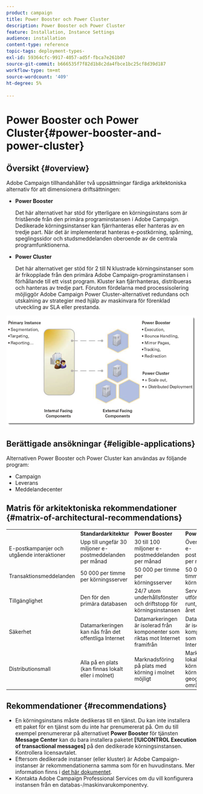 ```yaml
---
product: campaign
title: Power Booster och Power Cluster
description: Power Booster och Power Cluster
feature: Installation, Instance Settings
audience: installation
content-type: reference
topic-tags: deployment-types-
exl-id: 59364cfc-9917-4057-ad5f-fbca7e261b07
source-git-commit: b666535f7f82d1b8c2da4fbce1bc25cf8d39d187
workflow-type: tm+mt
source-wordcount: '409'
ht-degree: 5%

---
```


# Power Booster och Power Cluster{#power-booster-and-power-cluster}



## Översikt {#overview}

Adobe Campaign tillhandahåller två uppsättningar färdiga arkitektoniska alternativ för att dimensionera driftsättningen:

* **Power Booster**

  Det här alternativet har stöd för ytterligare en körningsinstans som är fristående från den primära programinstansen i Adobe Campaign. Dedikerade körningsinstanser kan fjärrhanteras eller hanteras av en tredje part. När det är implementerat hanteras e-postkörning, spårning, speglingssidor och studsmeddelanden oberoende av de centrala programfunktionerna.

* **Power Cluster**

  Det här alternativet ger stöd för 2 till N klustrade körningsinstanser som är frikopplade från den primära Adobe Campaign-programinstansen i förhållande till ett visst program. Kluster kan fjärrhanteras, distribueras och hanteras av tredje part. Förutom fördelarna med processisolering möjliggör Adobe Campaign Power Cluster-alternativet redundans och utskalning av strategier med hjälp av maskinvara för förenklad utveckling av SLA eller prestanda.

![](assets/architectural_options_diagram.png)

## Berättigade ansökningar {#eligible-applications}

Alternativen Power Booster och Power Cluster kan användas av följande program:

* Campaign
* Leverans
* Meddelandecenter

## Matris för arkitektoniska rekommendationer {#matrix-of-architectural-recommendations}

<table> 
 <tbody> 
  <tr> 
   <td> </td> 
   <td> <strong>Standardarkitektur</strong><br /> </td> 
   <td> <strong>Power Booster</strong><br /> </td> 
   <td> <strong>Power Cluster</strong><br /> </td> 
  </tr> 
  <tr> 
   <td> E-postkampanjer och utgående interaktioner <br /> </td> 
   <td> Upp till ungefär 30 miljoner e-postmeddelanden per månad<br /> </td> 
   <td> 30 till 100 miljoner e-postmeddelanden per månad<br /> </td> 
   <td> Över 100 miljoner e-postmeddelanden per månad<br /> </td> 
  </tr> 
  <tr> 
   <td> Transaktionsmeddelanden <br /> </td> 
   <td> 50 000 per timme per körningsserver <br /> </td> 
   <td> 50 000 per timme per körningsserver <br /> </td> 
   <td> 50 000 per timme per körningsserver <br /> </td> 
  </tr> 
  <tr> 
   <td> Tillgänglighet <br /> </td> 
   <td> Den för den primära databasen <br /> </td> 
   <td> 24/7 utom underhållsfönster och driftstopp för körningsinstansen <br /> </td> 
   <td> Service kan utföras dygnet runt, alla dagar, året om <br /> </td> 
  </tr> 
  <tr> 
   <td> Säkerhet <br /> </td> 
   <td> Datamarkeringen kan nås från det offentliga Internet<br /> </td> 
   <td> Datamarkeringen är isolerad från komponenter som riktas mot Internet framifrån <br /> </td> 
   <td> Datamarkeringen är isolerad från komponenter som riktas mot Internet framifrån <br /> </td> 
  </tr> 
  <tr> 
   <td> Distributionsmall<br /> </td> 
   <td> Alla på en plats (kan finnas lokalt eller i molnet)<br /> </td> 
   <td> Marknadsföring på plats med körning i molnet möjligt<br /> </td> 
   <td> Marknadsföring lokalt med körning i molnet; körning i olika geografiska områden är möjlig<br /> </td> 
  </tr> 
 </tbody> 
</table>

## Rekommendationer {#recommendations}

* En körningsinstans måste dedikeras till en tjänst. Du kan inte installera ett paket för en tjänst som du inte har prenumererat på. Om du till exempel prenumererar på alternativet **Power Booster** för tjänsten **Message Center** kan du bara installera paketet **[!UICONTROL Execution of transactional messages]** på den dedikerade körningsinstansen. Kontrollera licensavtalet.
* Eftersom dedikerade instanser (eller kluster) är Adobe Campaign-instanser är rekommendationerna samma som för en huvudinstans. Mer information finns i [det här dokumentet](../../production/using/foreword.md).
* Kontakta Adobe Campaign Professional Services om du vill konfigurera instansen från en databas-/maskinvarukomponentvy.
